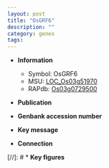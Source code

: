 ```yaml
---
layout: post
title: "OsGRF6"
description: ""
category: genes
tags: 
---
```


* **Information**  
    + Symbol: OsGRF6  
    + MSU: [LOC_Os03g51970](http://rice.uga.edu/cgi-bin/ORF_infopage.cgi?orf=LOC_Os03g51970)  
    + RAPdb: [Os03g0729500](http://rapdb.dna.affrc.go.jp/viewer/gbrowse_details/irgsp1?name=Os03g0729500)  

* **Publication**  

* **Genbank accession number**  

* **Key message**  

* **Connection**  

[//]: # * **Key figures**  


